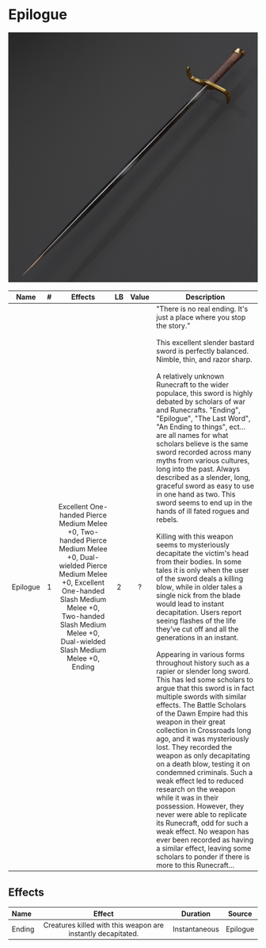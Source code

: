 # Epilogue

![Copyright](Epilogue.jpg)

|   Name   | # |                                            Effects                                            | LB | Value | Description                                                                                                                                                                                                                                                                                                                                                                                                                                                                                                                                                                                                                                                                                                                                                                                                                                                                                                                                                                                                                                                                                                                                                                                                                                                                                                                                                                                                                                                                                                                                                                                                                                                                                                                                                                                                                    |
| :------: | :-: | :-------------------------------------------------------------------------------------------: | :-: | :---: | ------------------------------------------------------------------------------------------------------------------------------------------------------------------------------------------------------------------------------------------------------------------------------------------------------------------------------------------------------------------------------------------------------------------------------------------------------------------------------------------------------------------------------------------------------------------------------------------------------------------------------------------------------------------------------------------------------------------------------------------------------------------------------------------------------------------------------------------------------------------------------------------------------------------------------------------------------------------------------------------------------------------------------------------------------------------------------------------------------------------------------------------------------------------------------------------------------------------------------------------------------------------------------------------------------------------------------------------------------------------------------------------------------------------------------------------------------------------------------------------------------------------------------------------------------------------------------------------------------------------------------------------------------------------------------------------------------------------------------------------------------------------------------------------------------------------------------ |
| Epilogue | 1 | Excellent One-handed Pierce Medium Melee +0, Two-handed Pierce Medium Melee +0, Dual-wielded Pierce Medium Melee +0, Excellent One-handed Slash Medium Melee +0, Two-handed Slash Medium Melee +0, Dual-wielded Slash Medium Melee +0, Ending | 2 |   ?   | "There is no real ending. It's just a place where you stop the story."<br /><br />This excellent slender bastard sword is perfectly balanced. Nimble, thin, and razor sharp.<br /><br />A relatively unknown Runecraft to the wider populace, this sword is highly debated by scholars of war and Runecrafts. "Ending", "Epilogue", "The Last Word", "An Ending to things", ect… are all names for what scholars believe is the same sword recorded across many myths from various cultures, long into the past. Always described as a slender, long, graceful sword as easy to use in one hand as two. This sword seems to end up in the hands of ill fated rogues and rebels.<br /><br />Killing with this weapon seems to mysteriously decapitate the victim's head from their bodies. In some tales it is only when the user of the sword deals a killing blow, while in older tales a single nick from the blade would lead to instant decapitation. Users report seeing flashes of the life they’ve cut off and all the generations in an instant.<br /><br /> Appearing in various forms throughout history such as a rapier or slender long sword. This has led some scholars to argue that this sword is in fact multiple swords with similar effects. The Battle Scholars of the Dawn Empire had this weapon in their great collection in Crossroads long ago, and it was mysteriously lost. They recorded the weapon as only decapitating on a death blow, testing it on condemned criminals. Such a weak effect led to reduced research on the weapon while it was in their possession. However, they never were able to replicate its Runecraft, odd for such a weak effect. No weapon has ever been recorded as having a similar effect, leaving some scholars to ponder if there is more to this Runecraft… |

## Effects

| Name   |                            Effect                            |   Duration   |  Source  |
| :----- | :----------------------------------------------------------: | :-----------: | :------: |
| Ending | Creatures killed with this weapon are instantly decapitated. | Instantaneous | Epilogue |
